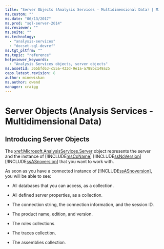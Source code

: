 ```yaml
---
title: "Server Objects (Analysis Services - Multidimensional Data) | Microsoft Docs"
ms.custom: ""
ms.date: "06/13/2017"
ms.prod: "sql-server-2014"
ms.reviewer: ""
ms.suite: ""
ms.technology: 
  - "analysis-services"
  - "docset-sql-devref"
ms.tgt_pltfrm: ""
ms.topic: "reference"
helpviewer_keywords: 
  - "Analysis Services objects, server objects"
ms.assetid: 365bfd63-c55a-433d-9e1a-a788bc149a25
caps.latest.revision: 8
author: minewiskan
ms.author: owend
manager: craigg
---
```

# Server Objects (Analysis Services - Multidimensional Data)
    
## Introducing Server Objects  
 The <xref:Microsoft.AnalysisServices.Server> object represents the server and the instance of [!INCLUDE[msCoName](../../../includes/msconame-md.md)] [!INCLUDE[ssNoVersion](../../../includes/ssnoversion-md.md)] [!INCLUDE[ssASnoversion](../../../includes/ssasnoversion-md.md)] that you want to work with.  
  
 As soon as you have a connected instance of [!INCLUDE[ssASnoversion](../../../includes/ssasnoversion-md.md)], you will be able to see:  
  
-   All databases that you can access, as a collection.  
  
-   All defined server properties, as a collection.  
  
-   The connection string, the connection information, and the session ID.  
  
-   The product name, edition, and version.  
  
-   The roles collections.  
  
-   The traces collection.  
  
-   The assemblies collection.  
  
  
